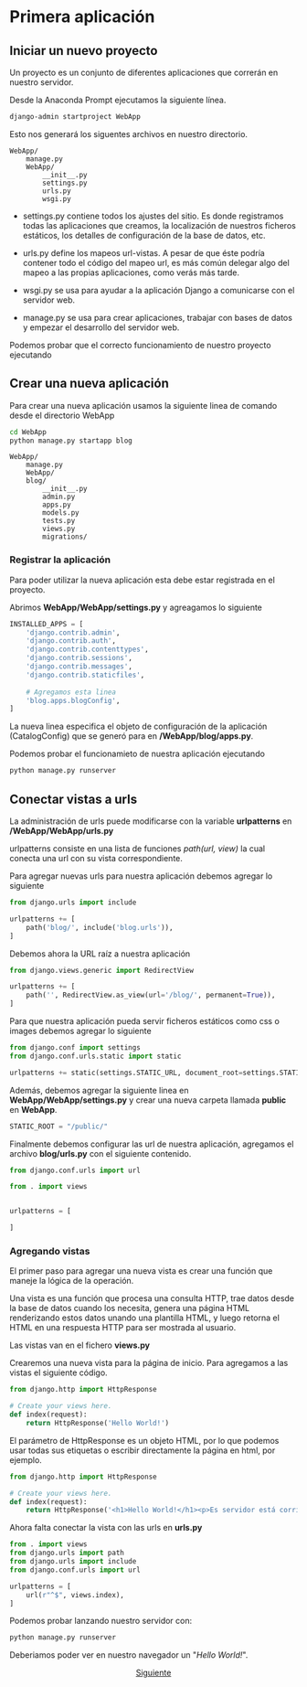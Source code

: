 # Primera aplicación

## Iniciar un nuevo proyecto

Un proyecto es un conjunto de diferentes aplicaciones que correrán en nuestro servidor.

Desde la Anaconda Prompt ejecutamos la siguiente línea.

```bash
django-admin startproject WebApp
```
Esto nos generará los siguentes archivos en nuestro directorio.

    WebApp/
        manage.py
        WebApp/
            __init__.py
            settings.py
            urls.py
            wsgi.py

* settings.py contiene todos los ajustes del sitio. Es donde registramos todas las aplicaciones que creamos, la localización de nuestros ficheros estáticos, los detalles de configuración de la base de datos, etc.
* urls.py define los mapeos url-vistas. A pesar de que éste podría contener todo el código del mapeo url, es más común delegar algo del mapeo a las propias aplicaciones, como verás más tarde.
* wsgi.py se usa para ayudar a la aplicación Django a comunicarse con el servidor web. 

* manage.py se usa para crear aplicaciones, trabajar con bases de datos y empezar el desarrollo del servidor web.


Podemos probar que el correcto funcionamiento de nuestro proyecto ejecutando


## Crear una nueva aplicación

Para crear una nueva aplicación usamos la siguiente linea de comando desde el directorio WebApp

```bash
cd WebApp
python manage.py startapp blog
```


    WebApp/
        manage.py
        WebApp/
        blog/
            __init__.py
            admin.py
            apps.py
            models.py
            tests.py
            views.py
            migrations/ 

### Registrar la aplicación

Para poder utilizar la nueva aplicación esta debe estar registrada en el proyecto.

Abrimos __WebApp/WebApp/settings.py__ y agreagamos lo siguiente

```python
INSTALLED_APPS = [
    'django.contrib.admin',
    'django.contrib.auth',
    'django.contrib.contenttypes',
    'django.contrib.sessions',
    'django.contrib.messages',
    'django.contrib.staticfiles',
    
    # Agregamos esta linea
    'blog.apps.blogConfig', 
]
```

La nueva linea especifica el objeto de configuración de la aplicación (CatalogConfig) que se generó para en __/WebApp/blog/apps.py__.

Podemos probar el funcionamieto de nuestra aplicación ejecutando

```bash
python manage.py runserver
```

## Conectar vistas a urls

La administración de urls puede modificarse con la variable __urlpatterns__ en __/WebApp/WebApp/urls.py__


urlpatterns consiste en una lista de funciones _path(url, view)_ la cual conecta una url con su vista correspondiente.

Para agregar nuevas urls para nuestra aplicación debemos agregar lo siguiente

```python
from django.urls import include

urlpatterns += [
    path('blog/', include('blog.urls')),
]
``` 

Debemos ahora la URL raíz a nuestra aplicación

```python
from django.views.generic import RedirectView

urlpatterns += [
    path('', RedirectView.as_view(url='/blog/', permanent=True)),
]
``` 


Para que nuestra aplicación pueda servir ficheros estáticos como css o images debemos agregar lo siguiente

```python
from django.conf import settings
from django.conf.urls.static import static

urlpatterns += static(settings.STATIC_URL, document_root=settings.STATIC_ROOT)
``` 

Además, debemos agregar la siguiente linea en __WebApp/WebApp/settings.py__ y crear una nueva carpeta llamada __public__ en __WebApp__.

```python
STATIC_ROOT = "/public/"
``` 

Finalmente debemos configurar las url de nuestra aplicación, agregamos el archivo __blog/urls.py__ con el siguiente contenido.

```python
from django.conf.urls import url

from . import views


urlpatterns = [

]
``` 

### Agregando vistas

El primer paso para agregar una nueva vista es crear una función que maneje la lógica de la operación.

Una vista es una función que procesa una consulta HTTP, trae datos desde la base de datos cuando los necesita, genera una página HTML renderizando estos datos unando una plantilla HTML, y luego retorna el HTML en una respuesta HTTP para ser mostrada al usuario.

Las vistas van en el fichero __views.py__

Crearemos una nueva vista para la página de inicio. Para agregamos a las vistas el siguiente código.

```python
from django.http import HttpResponse

# Create your views here.
def index(request):
    return HttpResponse('Hello World!')

```
El parámetro de HttpResponse es un objeto HTML, por lo que podemos usar todas sus etiquetas o escribir directamente la página en html, por ejemplo.

```python
from django.http import HttpResponse

# Create your views here.
def index(request):
    return HttpResponse('<h1>Hello World!</h1><p>Es servidor está corriendo</p>')

```

Ahora falta conectar la vista con las urls en __urls.py__

```python
from . import views
from django.urls import path
from django.urls import include
from django.conf.urls import url

urlpatterns = [
    url(r"^$", views.index),
]
```

Podemos probar lanzando nuestro servidor con:

```bash
python manage.py runserver
```

Deberiamos poder ver en nuestro navegador un "_Hello World!_".


<center><a href="https://github.com/sborquez/TallerDesarrolloWeb/tree/master/sesion1/Renderizando%20templates.md">Siguiente</a></center>